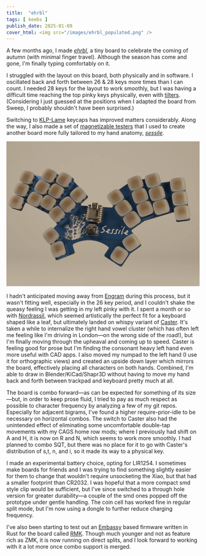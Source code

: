 ```yaml
---
title:  "ehrbl"
tags: [ keebs ]
publish_date: 2025-01-09
cover_html: <img src="/images/ehrbl_populated.png" />
---
```


A few months ago, I made [_ehrbl_](https://github.com/willpuckett/ehrbl), a tiny
board to celebrate the coming of autumn (with minimal finger travel). Although
the season has come and gone, I'm finally typing comfortably on it.

I struggled with the layout on this board, both physically and in software. I
oscillated back and forth between 26 & 28 keys more times than I can count. I
needed 28 keys for the layout to work smoothly, but I was having a difficult
time reaching the top pinky keys physically, even with
[tilters](https://www.printables.com/model/197363-choc-keycap-tilter).
(Considering I just guessed at the positions when I adapted the board from
Sweep, I probably shouldn't have been surprised.)

Switching to [KLP-Lame](https://github.com/braindefender/KLP-Lame-Keycaps)
keycaps has improved matters considerably. Along the way, I also made a set of
[magnetizable testers](https://github.com/willpuckett/studyofhands) that I used
to create another board more fully tailored to my hand anatomy,
[_sessile_](https://github.com/willpuckett/sessile).

![sessile](https://raw.githubusercontent.com/willpuckett/sessile/refs/heads/main/.images/render.webp)

I hadn't anticipated moving away from [Engram](https://engram.dev) during this
process, but it wasn't fitting well, especially in the 26 key period, and I
couldn't shake the queasy feeling I was getting in my left pinky with it. I
spent a month or so with
[Nordrassil](https://github.com/empressabyss/nordrassil), which seemed
artistically the perfect fit for a keyboard shaped like a leaf, but ultimately
landed on whispy variant of
[Caster](https://cyanophage.github.io/playground.html?layout=bfdl%2F%3Bpouyjcstrx-naihqvwgm%5C%3Dk%2C.%27ze&mode=ergo&lan=english).
It's taken a while to internalize the right hand vowel cluster (which has often
left me feeling like I'm driving in London—on the wrong side of the road!), but
I'm finally moving through the upheaval and coming up to speed. Caster is
feeling good for prose but I'm finding the consonant heavy left hand even more
useful with CAD apps. I also moved my numpad to the left hand (I use it for
orthographic views) and created an upside down layer which mirrors the board,
effectively placing all characters on both hands. Combined, I'm able to draw in
Blender/KiCad/Shapr3D without having to move my hand back and forth between
trackpad and keyboard pretty much at all.

The board is combo forward—as can be expected for something of its size—but, in
order to keep prose fluid, I tried to pay as much respect as possible to
character frequency by analyzing a few of my git repos. Especially for adjacent
bigrams, I've found a higher require-prior-idle to be necessary on horizontal
combos. The switch to Caster also had the unintended effect of eliminating some
uncomfortable double-tap movements with my CAGS home row mods; where I
previously had shift on A and H, it is now on R and N, which seems to work more
smoothly. I had planned to combo SQT, but there was no place for it to go with
Caster's distribution of s,t, n, and i, so it made its way to a physical key.

I made an experimental battery choice, opting for LIR1254. I sometimes make
boards for friends and I was trying to find something slightly easier for them
to change that wouldn't require unsocketing the Xiao, but that had a smaller
footprint than CR2032. I was hopeful that a more compact smd style clip would be
sufficient, but I've since switched to a through hole version for greater
durability—a couple of the smd ones popped off the prototype under gentle
handling. The coin cell has worked fine in regular split mode, but I'm now using
a dongle to further reduce charging frequency.

I've also been starting to test out an [Embassy](https://embassy.dev) based
firmware written in Rust for the board called
[RMK](https://github.com/HaoboGu/rmk). Though much younger and not as feature
rich as ZMK, it is now running on direct splits, and I look forward to working
with it a lot more once combo support is merged.
